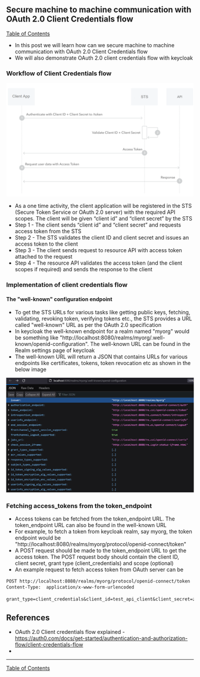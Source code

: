 ## Secure machine to machine communication with OAuth 2.0 Client Credentials flow

[Table of Contents](https://nagasudhir.blogspot.com/2020/04/taming-python-table-of-contents.html)
<br>
* In this post we will learn how can we secure machine to machine communication with OAuth 2.0 Client Credentials flow
* We will also demonstrate OAuth 2.0 client credentials flow with keycloak


### Workflow of Client Credentials flow

![oauth_client_credentials_flow.png](https://github.com/nagasudhirpulla/taming_python/raw/master/blog/skills/assets/img/oauth_client_credentials_flow.png)
- As a one time activity, the client application will be registered in the STS (Secure Token Service or OAuth 2.0 server) with the required API scopes. The client will be given “client id” and “client secret” by the STS
- Step 1 - The client sends “client id” and “client secret” and requests access token from the STS
- Step 2 - The STS validates the client ID and client secret and issues an access token to the client
- Step 3 - The client sends request to resource API with access token attached to the request
- Step 4 - The resource API validates the access token (and the client scopes if required) and sends the response to the client

### Implementation of client credentials flow
#### The "well-known" configuration endpoint
* To get the STS URLs for various tasks like getting public keys, fetching, validating, revoking token, verifying tokens etc., the STS provides a URL called "well-known" URL as per the OAuth 2.0 specification
* In keycloak the well-known endpoint for a realm named "myorg" would be something like "http://localhost:8080/realms/myorg/.well-known/openid-configuration". The well-known URL can be found in the Realm settings page of keycloak
* The well-known URL will return a JSON that contains URLs for various endpoints like certificates, tokens, token revocation etc as shown in the below image

![oauth_well_known_endpoint.png](https://github.com/nagasudhirpulla/taming_python/raw/master/blog/skills/assets/img/oauth_well_known_endpoint.png)
### Fetching access_tokens from the token_endpoint
*  Access tokens can be fetched from the token_endpoint URL. The token_endpoint URL can also be found in the well-known URL
* For example, to fetch a token from keycloak realm, say myorg, the token endpoint would be "http://localhost:8080/realms/myorg/protocol/openid-connect/token"
* A POST request should be made to the token_endpoint URL to get the access token. The POST request body should contain the client ID, client secret, grant type (client_credentials) and scope (optional)
* An example request to fetch access token from OAuth server can be
```
POST http://localhost:8080/realms/myorg/protocol/openid-connect/token
Content-Type:  application/x-www-form-urlencoded

grant_type=client_credentials&client_id=test_api_client&client_secret=zoRdC3erP6p9fci6FgzStDiRlMHkupw6&scope=test_api_access
```



## References
- OAuth 2.0 Client credentials flow explained - https://auth0.com/docs/get-started/authentication-and-authorization-flow/client-credentials-flow
- 

<hr/>

[Table of Contents](https://nagasudhir.blogspot.com/2020/04/taming-python-table-of-contents.html)


<!--stackedit_data:
eyJoaXN0b3J5IjpbLTE5NzIwMTY3OTYsMTgwODU1NDc0MywxNz
M2NzA0NTgsMTE3ODk4NzI5MiwtMTI0NjAyODY4OV19
-->